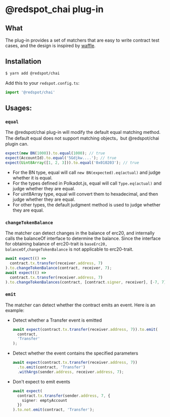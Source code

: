 # @redspot_chai  plug-in

## What

The plug-in provides a set of matchers that are easy to write contract test cases, and the design is inspired by [waffle](https://ethereum-waffle.readthedocs.io/en/latest/matchers.html).

## Installation
```bash
$ yarn add @redspot/chai
```
Add this to your `redspot.config.ts`:
```typescript
import '@redspot/chai'
```
## Usages:

### `equal`

The @redspot/chai plug-in will modify the default equal matching method. The default equal does not support matching objects，but @redspot/chai plugin can.

```typescript
expect(new BN(1000)).to.equal(1000); // true
expect(AccountId).to.equal('5Gdjkw....'); // true
expect(Uint8Array([1, 2, 3])).to.equal('0x010203'); // true
```

* For the BN type, equal will call `new BN(expected).eq(actual)` and judge whether it is equal.
* For the types defined in Polkadot.js, equal will call `Type.eq(actual)` and judge whether they are equal.
* For uint8Array type, equal will convert them to hexadecimal, and then judge whether they are equal.
* For other types, the default judgment method is used to judge whether they are equal.

### `changeTokenBalance`

The matcher can detect changes in the balance of erc20, and internally calls the balanceOf interface to determine the balance. Since the interface for obtaining balance of erc20-trait is `baseErc20, balanceOf`,`changeTokenBalance` is not applicable to erc20-trait.

```typescript
await expect(() =>
  contract.tx.transfer(receiver.address, 7)
).to.changeTokenBalance(contract, receiver, 7);
await expect(() =>
  contract.tx.transfer(receiver.address, 7)
).to.changeTokenBalances(contract, [contract.signer, receiver], [-7, 7]);
```

### `emit`

The matcher can detect whether the contract emits an event. Here is an example:

* Detect whether a Transfer event is emitted
    ```typescript
    await expect(contract.tx.transfer(receiver.address, 7)).to.emit(
      contract,
      'Transfer'
    );
    ```

* Detect whether the event contains the specified parameters
    ```typescript
    await expect(contract.tx.transfer(receiver.address, 7))
      .to.emit(contract, 'Transfer')
      .withArgs(sender.address, receiver.address, 7);
    ```

* Don't expect to emit events
    ```typescript
    await expect(
      contract.tx.transfer(sender.address, 7, {
        signer: emptyAccount
      })
    ).to.not.emit(contract, 'Transfer');
    ```

